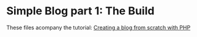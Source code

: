 Simple Blog part 1: The Build
=============

These files acompany the tutorial: [Creating a blog from scratch with PHP](http://daveismyname.com/creating-a-blog-from-scratch-with-php-bp)